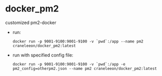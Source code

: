 # docker_pm2
customized pm2-docker 

+ run:

      docker run -p 9001-9100:9001-9100 -v `pwd`:/app --name pm2 craneleeon/docker_pm2:latest

+ run with specified config file:

      docker run -p 9001-9100:9001-9100 -v `pwd`:/app -e pm2_config=otherpm2.json --name pm2 craneleeon/docker_pm2:latest
